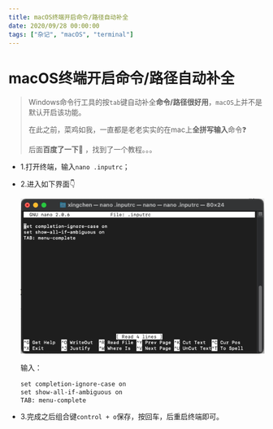 ```yaml
---
title: macOS终端开启命令/路径自动补全
date: 2020/09/28 00:00:00
tags: ["杂记", "macOS", "terminal"]
---
```


# macOS终端开启命令/路径自动补全

<ClientOnly>
  <display-bar :displayData="$frontmatter"></display-bar>
</ClientOnly>

> Windows命令行工具的按`tab`键自动补全**命令/路径很好用**，`macOS`上并不是默认开启该功能。
>
> 在此之前，菜鸡如我，一直都是老老实实的在mac上**全拼写输入**命令❓
>
> 后面**百度了一下**🤣 ，找到了一个教程。。。

* 1.打开终端，输入`nano .inputrc`；

* 2.进入如下界面👇

  ![terminal-command-completing-01](/images/other/systemenv/terminal-completing-01.png)

  输入：

  ```shell
  set completion-ignore-case on
  set show-all-if-ambiguous on
  TAB: menu-complete
  ```

* 3.完成之后组合键`control + o`保存，按回车，后重启终端即可。




